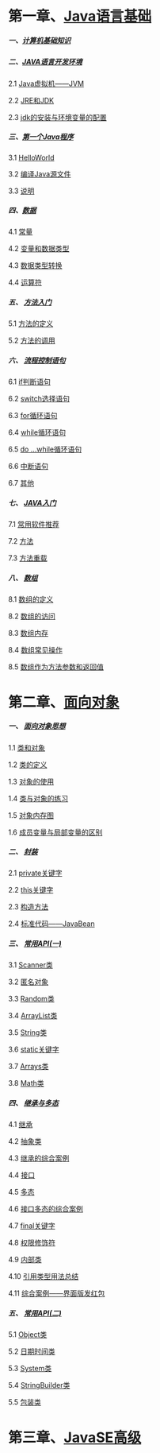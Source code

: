 # 第一章、[Java语言基础](1_JAVA语言基础/1_JAVA语言基础.md)

##### 一、[计算机基础知识](1_JAVA语言基础/notes/01计算机基础知识.md)

##### 二、[JAVA语言开发环境](1_JAVA语言基础/notes/02JAVA语言开发环境.md)

2.1 [Java虚拟机——JVM]()

2.2 [JRE和JDK]()

2.3 [jdk的安装与环境变量的配置]()

##### 三、[第一个Java程序](1_JAVA语言基础/notes/03第一个Java程序.md)

3.1 [HelloWorld]()

3.2 [编译Java源文件]()

3.3 [说明]()

##### 四、[数据](1_JAVA语言基础/notes/04数据.nd)

4.1 [常量]()

4.2 [变量和数据类型]()

4.3 [数据类型转换]()

4.4 [运算符]()

##### 五、 [方法入门](1_JAVA语言基础/notes/04方法入门.md)

5.1 [方法的定义]()

5.2 [方法的调用]()

##### 六、 [流程控制语句](1_JAVA语言基础/notes/06流程控制语句.md)

6.1 [if判断语句]()

6.2 [switch选择语句]()

6.3 [for循环语句]()

6.4 [while循环语句]()

6.5 [do …while循环语句]()

6.6 [中断语句]()

6.7 [其他]()

##### 七、 [JAVA入门](1_JAVA语言基础/notes/07JAVA入门.md)

7.1 [常用软件推荐]()

7.2 [方法]()

7.3 [方法重载]()

##### 八、 [数组](1_JAVA语言基础/notes/08数组.md)

8.1 [数组的定义]()

8.2 [数组的访问]()

8.3 [数组内存]()

8.4 [数组常见操作]()

8.5 [数组作为方法参数和返回值]()

# 第二章、[面向对象](2_面向对象/2_面向对象.md)

##### 一、 [面向对象思想](2_面向对象/notes/01面向对象思想.md)

1.1 [类和对象]()

1.2 [类的定义]()

1.3 [对象的使用]()

1.4 [类与对象的练习]()

1.5 [对象内存图]()

1.6 [成员变量与局部变量的区别]()

##### 二、 [封装](2_面向对象/notes/02封装.md)

2.1 [private关键字]()

2.2 [this关键字]()

2.3 [构造方法]()

2.4 [标准代码——JavaBean]()

##### 三、 [常用API(一)](2_面向对象/notes/03常用API(一).md)

3.1 [Scanner类]()

3.2 [匿名对象]()

3.3 [Random类]()

3.4 [ArrayList类]()

3.5 [String类]()

3.6 [static关键字]()

3.7 [Arrays类]()

3.8 [Math类]()

##### 四、 [继承与多态](2_面向对象/notes/04继承与多态.md)

4.1 [继承]()

4.2 [抽象类]()

4.3 [继承的综合案例]()

4.4 [接口]()

4.5 [多态]()

4.6 [接口多态的综合案例]()

4.7 [final关键字]()

4.8 [权限修饰符]()

4.9 [内部类]()

4.10 [引用类型用法总结]()

4.11 [综合案例——界面版发红包]()

##### 五、 [常用API(二)](2_面向对象/notes/05常用API(二).md)

5.1 [Object类]()

5.2 [日期时间类]()

5.3 [System类]()

5.4 [StringBuilder类]()

5.5 [包装类]()

# 第三章、[JavaSE高级](#3_JAVA语言高级/3_JAVA语言高级.md)

